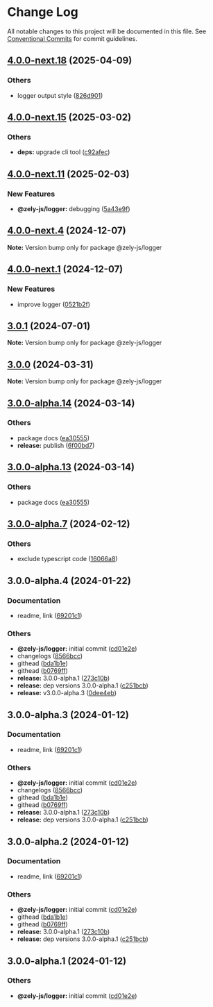 # Change Log

All notable changes to this project will be documented in this file.
See [Conventional Commits](https://conventionalcommits.org) for commit guidelines.

## [4.0.0-next.18](https://github.com/zely-js/zely/compare/v4.0.0-next.17...v4.0.0-next.18) (2025-04-09)


### Others

* logger output style ([826d901](https://github.com/zely-js/zely/commit/826d90151bdb72cf9ecbf6efb4f741c74fb85587))



## [4.0.0-next.15](https://github.com/zely-js/zely/compare/v4.0.0-next.14-2...v4.0.0-next.15) (2025-03-02)


### Others

* **deps:** upgrade cli tool ([c92afec](https://github.com/zely-js/zely/commit/c92afecc5f56dac76b944069f2c6ee7ed0a7d25a))




## [4.0.0-next.11](https://github.com/zely-js/zely/compare/v4.0.0-next.10...v4.0.0-next.11) (2025-02-03)


### New Features

* **@zely-js/logger:** debugging ([5a43e9f](https://github.com/zely-js/zely/commit/5a43e9fd28b201c33163ea772a4de8e3464b88a0))



## [4.0.0-next.4](https://github.com/zely-js/zely/compare/v4.0.0-next.3...v4.0.0-next.4) (2024-12-07)

**Note:** Version bump only for package @zely-js/logger





## [4.0.0-next.1](https://github.com/zely-js/zely/compare/v4.0.0-next.0...v4.0.0-next.1) (2024-12-07)


### New Features

* improve logger ([0521b2f](https://github.com/zely-js/zely/commit/0521b2f1b1e6e2d02d664764e699eaacdb1c743f))




## [3.0.1](https://github.com/zely-js/zely/compare/v3.0.0...v3.0.1) (2024-07-01)

**Note:** Version bump only for package @zely-js/logger





## [3.0.0](https://github.com/zely-js/zely/compare/v3.0.0-alpha.14...v3.0.0) (2024-03-31)

**Note:** Version bump only for package @zely-js/logger





## [3.0.0-alpha.14](https://github.com/zely-js/zely/compare/v3.0.0-alpha.12...v3.0.0-alpha.14) (2024-03-14)


### Others

* package docs ([ea30555](https://github.com/zely-js/zely/commit/ea305557f55c4dd74ebfa719688a61c9cb2109a1))
* **release:** publish ([6f00bd7](https://github.com/zely-js/zely/commit/6f00bd713c4bcba20b1e519d183251cdfaf2f955))



## [3.0.0-alpha.13](https://github.com/zely-js/zely/compare/v3.0.0-alpha.12...v3.0.0-alpha.13) (2024-03-14)


### Others

* package docs ([ea30555](https://github.com/zely-js/zely/commit/ea305557f55c4dd74ebfa719688a61c9cb2109a1))




## [3.0.0-alpha.7](https://github.com/zely-js/zely/compare/v3.0.0-alpha.6...v3.0.0-alpha.7) (2024-02-12)


### Others

* exclude typescript code ([16066a8](https://github.com/zely-js/zely/commit/16066a818532a7f6882fe18d78cf6ae552c0b20b))



## 3.0.0-alpha.4 (2024-01-22)


### Documentation

* readme, link ([69201c1](https://github.com/zely-js/zely/commit/69201c1ad67fb0d57dc1e58ccaa7fa56f75d889a))


### Others

* **@zely-js/logger:** initial commit ([cd01e2e](https://github.com/zely-js/zely/commit/cd01e2e106c0750301e471703e9bfe81a14b737c))
* changelogs ([8566bcc](https://github.com/zely-js/zely/commit/8566bccb98316070b7681605f2b7038e889be0fe))
* githead ([bda1b1e](https://github.com/zely-js/zely/commit/bda1b1e1f9af347a763216e7d7ced5cf6e7315e8))
* githead ([b0769ff](https://github.com/zely-js/zely/commit/b0769ffaf7d5d37dc2be3fcd86ddafab7a349cd6))
* **release:** 3.0.0-alpha.1 ([273c10b](https://github.com/zely-js/zely/commit/273c10bbbf98dd23ed5a15bb177f9e45e3621888))
* **release:** dep versions 3.0.0-alpha.1 ([c251bcb](https://github.com/zely-js/zely/commit/c251bcb5681b8479562ae3598f0e4329a5b4c88c))
* **release:** v3.0.0-alpha.3 ([0dee4eb](https://github.com/zely-js/zely/commit/0dee4ebaf38aac55cf544a6c4e4b197b93d9acaa))



## 3.0.0-alpha.3 (2024-01-12)


### Documentation

* readme, link ([69201c1](https://github.com/zely-js/zely/commit/69201c1ad67fb0d57dc1e58ccaa7fa56f75d889a))


### Others

* **@zely-js/logger:** initial commit ([cd01e2e](https://github.com/zely-js/zely/commit/cd01e2e106c0750301e471703e9bfe81a14b737c))
* changelogs ([8566bcc](https://github.com/zely-js/zely/commit/8566bccb98316070b7681605f2b7038e889be0fe))
* githead ([bda1b1e](https://github.com/zely-js/zely/commit/bda1b1e1f9af347a763216e7d7ced5cf6e7315e8))
* githead ([b0769ff](https://github.com/zely-js/zely/commit/b0769ffaf7d5d37dc2be3fcd86ddafab7a349cd6))
* **release:** 3.0.0-alpha.1 ([273c10b](https://github.com/zely-js/zely/commit/273c10bbbf98dd23ed5a15bb177f9e45e3621888))
* **release:** dep versions 3.0.0-alpha.1 ([c251bcb](https://github.com/zely-js/zely/commit/c251bcb5681b8479562ae3598f0e4329a5b4c88c))



## 3.0.0-alpha.2 (2024-01-12)


### Documentation

* readme, link ([69201c1](https://github.com/zely-js/zely/commit/69201c1ad67fb0d57dc1e58ccaa7fa56f75d889a))


### Others

* **@zely-js/logger:** initial commit ([cd01e2e](https://github.com/zely-js/zely/commit/cd01e2e106c0750301e471703e9bfe81a14b737c))
* githead ([bda1b1e](https://github.com/zely-js/zely/commit/bda1b1e1f9af347a763216e7d7ced5cf6e7315e8))
* githead ([b0769ff](https://github.com/zely-js/zely/commit/b0769ffaf7d5d37dc2be3fcd86ddafab7a349cd6))
* **release:** 3.0.0-alpha.1 ([273c10b](https://github.com/zely-js/zely/commit/273c10bbbf98dd23ed5a15bb177f9e45e3621888))
* **release:** dep versions 3.0.0-alpha.1 ([c251bcb](https://github.com/zely-js/zely/commit/c251bcb5681b8479562ae3598f0e4329a5b4c88c))



## 3.0.0-alpha.1 (2024-01-12)


### Others

* **@zely-js/logger:** initial commit ([cd01e2e](https://github.com/zely-js/zely/commit/cd01e2e106c0750301e471703e9bfe81a14b737c))

